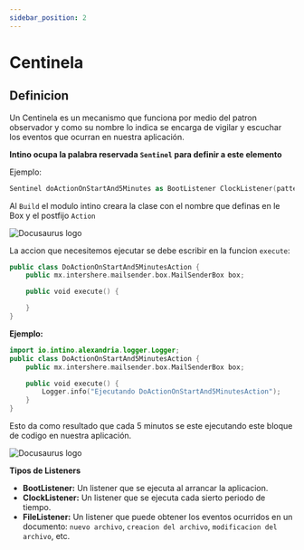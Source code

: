 ```yaml
---
sidebar_position: 2
---
```

# Centinela

## Definicion

Un Centinela es un mecanismo que funciona por medio del patron observador y como su nombre lo indica se encarga de vigilar y escuchar los eventos que ocurran en nuestra aplicación.

**Intino ocupa la palabra reservada `Sentinel` para definir a este elemento**

Ejemplo:

```kotlin
Sentinel doActionOnStartAnd5Minutes as BootListener ClockListener(pattern = "0 0/5 * 1/1 * ? *", mean = "Every 5 minutes and on start")
```

Al `Build` el modulo intino creara la clase con el nombre que definas en le Box y el postfijo `Action`

![Docusaurus logo](/img/centinela.png)

La accion que necesitemos ejecutar se debe escribir en la funcion `execute`:
```kotlin title= "DoActionOnStartAnd5MinutesAction.java"
public class DoActionOnStartAnd5MinutesAction {
    public mx.intershere.mailsender.box.MailSenderBox box;

    public void execute() {

    }
}
```
**Ejemplo:**
```Kotlin
import io.intino.alexandria.logger.Logger;
public class DoActionOnStartAnd5MinutesAction {
    public mx.intershere.mailsender.box.MailSenderBox box;

    public void execute() {
        Logger.info("Ejecutando DoActionOnStartAnd5MinutesAction");
    }
}
``` 

Esto da como resultado que cada 5 minutos se este ejecutando este bloque de codigo en nuestra aplicación.

![Docusaurus logo](/img/centinela-1.png)


**Tipos de Listeners**
- **BootListener:** Un listener que se ejecuta al arrancar la aplicacion.
- **ClockListener:** Un listener que se ejecuta cada sierto periodo de tiempo.
- **FileListener:** Un listener que puede obtener los eventos ocurridos en un documento: `nuevo archivo`, `creacion del archivo`, `modificacion del archivo`, etc.